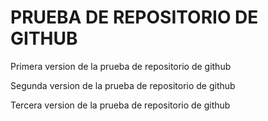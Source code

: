 # PRUEBA DE REPOSITORIO DE GITHUB

Primera version de la prueba de repositorio de github

Segunda version de la prueba de repositorio de github

Tercera version de la prueba de repositorio de github